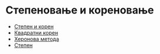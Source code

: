 # Степеновање и кореновање

- [Степен и корен](./wbpowerroot/powerroot.md)
- [Квадратни корен](./wbpowerroot/squareroot.md)
- [Херонова метода](./wbpowerroot/heronsmethod.md)
- [Степен](./wbpowerroot/power.md)
